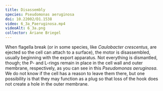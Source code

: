 ```yaml
---
title: Disassembly
species: Pseudomonas aeruginosa 
doi: 10.22002/D1.1538
video: 6_3a_Paeruginosa.mp4
videoAlt: 6_3a.png
collector: Ariane Briegel
---
```


When flagella break (or in some species, like *Caulobacter crescentus*, are ejected so the cell can attach to a surface), the motor is disassembled, usually beginning with the export apparatus. Not everything is dismantled, though; the P- and L-rings remain in place in the cell wall and outer membrane, respectively, as you can see in this *Pseudomonas aeruginosa*. We do not know if the cell has a reason to leave them there, but one possibility is that they may function as a plug so that loss of the hook does not create a hole in the outer membrane.

